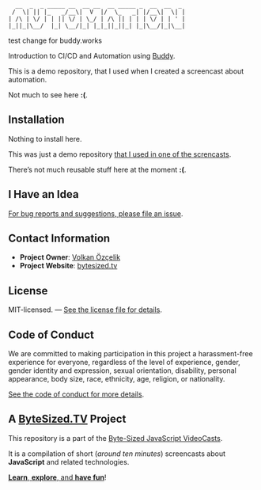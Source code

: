 ```
  __  _  _ _____ __  __ __  __ _____ _  __  __  _
 /  \| || |_   _/__\|  V  |/  \_   _| |/__\|  \| |
| /\ | \/ | | || \/ | \_/ | /\ || | | | \/ | | ' |
|_||_|\__/  |_| \__/|_| |_|_||_||_| |_|\__/|_|\__|
```
test change for buddy.works

Introduction to CI/CD and Automation using [Buddy](https://buddy.works).

This is a demo repository, that I used when I created a screencast about automation.

Not much to see here **:(**.

## Installation

Nothing to install here.

This was just a demo repository [that I used in one of the screncasts](https://bytesized.tv).

There’s not much reusable stuff here at the moment **:(**.

## I Have an Idea

[For bug reports and suggestions, please file an issue](https://github.com/jsbites/automation/issues/new).

## Contact Information

* **Project Owner**: [Volkan Özçelik](mailto:me@volkan.io)
* **Project Website**: [bytesized.tv](https://bytesized.tv/)

## License

MIT-licensed. — [See the license file for details](LICENSE.md).

## Code of Conduct

We are committed to making participation in this project a harassment-free experience for everyone, regardless of the level of experience, gender, gender identity and expression, sexual orientation, disability, personal appearance, body size, race, ethnicity, age, religion, or nationality.

[See the code of conduct for more details](CODE_OF_CONDUCT.md).

[vidcast]: https://bytesized.tv/
[ticket]: https://github.com/jsbites/automation/issues/new

## A [ByteSized.TV][vidcast] Project

This repository is a part of the [Byte-Sized JavaScript VideoCasts][vidcast].

It is a compilation of short (*around ten minutes*) screencasts about **JavaScript** and related technologies.

[**Learn**, **explore**, and **have fun**][vidcast]!

[vidcast]: https://bytesized.tv/ "ByteSized.TV"

